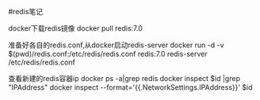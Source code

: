 #redis笔记

docker下载redis镜像
docker pull redis:7.0

准备好各自的redis.conf,从docker启动redis-server
docker run -d -v $(pwd)/redis.conf:/etc/redis/redis.conf redis:7.0 redis-server /etc/redis/redis.conf

查看新建的redis容器ip
docker ps -a|grep redis
docker inspect $id |grep "IPAddress"
docker inspect --format='{{.NetworkSettings.IPAddress}}' $id